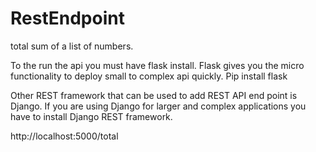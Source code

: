 # RestEndpoint

total sum of a list of numbers. 

To the run the api you must have flask install. Flask gives you the micro functionality to deploy small to complex api quickly.
Pip install flask

Other REST framework that can be used to add REST API end point is Django. If you are using Django for larger and complex applications you have to install Django REST framework.  

http://localhost:5000/total

